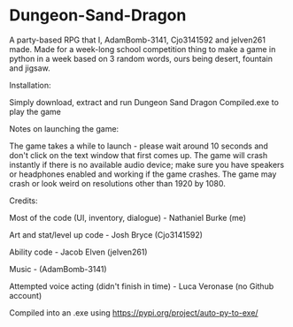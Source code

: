 # Dungeon-Sand-Dragon

A party-based RPG that I, AdamBomb-3141, Cjo3141592 and jelven261 made.
Made for a week-long school competition thing to make a game in python in a week based on 3 random words, ours being desert, fountain and jigsaw.

Installation:

Simply download, extract and run Dungeon Sand Dragon Compiled.exe to play the game

Notes on launching the game:

The game takes a while to launch - please wait around 10 seconds and don't click on the text window that first comes up.
The game will crash instantly if there is no available audio device; make sure you have speakers or headphones enabled and working if the game crashes.
The game may crash or look weird on resolutions other than 1920 by 1080.

Credits:

Most of the code (UI, inventory, dialogue) - Nathaniel Burke (me)

Art and stat/level up code - Josh Bryce (Cjo3141592)

Ability code - Jacob Elven (jelven261)

Music - (AdamBomb-3141)

Attempted voice acting (didn't finish in time) - Luca Veronase (no Github account)

Compiled into an .exe using https://pypi.org/project/auto-py-to-exe/
